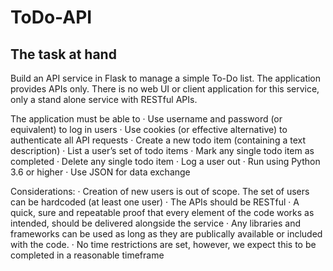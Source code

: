# ToDo-API

## The task at hand

Build an API service in Flask to manage a simple To-Do list.
The application provides APIs only. There is no web UI or client application for this service, only a stand alone service with RESTful APIs.

 The application must be able to
· Use username and password (or equivalent) to log in users
· Use cookies (or effective alternative) to authenticate all API requests
· Create a new todo item (containing a text description)
· List a user’s set of todo items
· Mark any single todo item as completed
· Delete any single todo item
· Log a user out
· Run using Python 3.6 or higher
· Use JSON for data exchange

Considerations:
· Creation of new users is out of scope.  The set of users can be hardcoded (at least one user)
· The APIs should be RESTful
· A quick, sure and repeatable proof that every element of the code works as intended, should be delivered alongside the service
· Any libraries and frameworks can be used as long as they are publically available or included with the code.
· No time restrictions are set, however, we expect this to be completed in a reasonable timeframe
